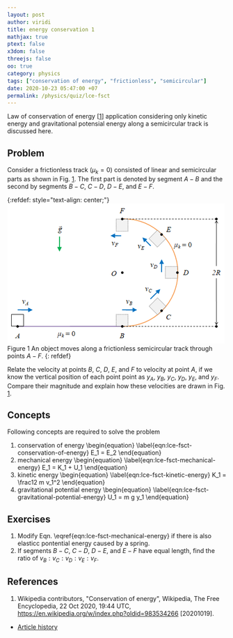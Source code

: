```yaml
---
layout: post
author: viridi
title: energy conservation 1
mathjax: true
ptext: false
x3dom: false
threejs: false
oo: true
category: physics
tags: ["conservation of energy", "frictionless", "semicircular"]
date: 2020-10-23 05:47:00 +07
permalink: /physics/quiz/lce-fsct
---
```


Law of conservation of energy [[1](#ref1)] application considering only kinetic energy and gravitational potensial energy along a semicircular track is discussed here.


## Problem
Consider a frictionless track $(\mu_k = 0)$ consisted of linear and semicircular parts as shown in Fig. <a href="#fig:lce-fsct-problem">1</a>. The first part is denoted by segment $A-B$ and the second by segments $B-C$, $C-D$, $D-E$, and $E-F$.

{:refdef: style="text-align: center;"}
![an object moves along a frictionless semicircular track](/assets/img/fsct.png)
<br />
Figure <a name="fig:lce-fsct-problem">1</a> An object moves along a frictionless semicircular track through points $A - F$.
{: refdef}

Relate the velocity at points $B$, $C$, $D$, $E$, and $F$ to velocity at point $A$, if we know the vertical position of each point point as $y_A$, $y_B$, $y_C$, $y_D$, $y_E$, and $y_F$. Compare their magnitude and explain how these velocities are drawn in Fig. <a href="#fig:lce-fsct-problem">1</a>. 


## Concepts
Following concepts are required to solve the problem
1. conservation of energy
\begin{equation}
\label{eqn:lce-fsct-conservation-of-energy}
E_1 = E_2
\end{equation}
2. mechanical energy
\begin{equation}
\label{eqn:lce-fsct-mechanical-energy}
E_1 = K_1 + U_1
\end{equation}
3. kinetic energy
\begin{equation}
\label{eqn:lce-fsct-kinetic-energy}
K_1 = \frac12 m v_1^2
\end{equation}
4. gravitational potential energy
\begin{equation}
\label{eqn:lce-fsct-gravitational-potential-energy}
U_1 = m g y_1
\end{equation}


## Exercises
1. Modify Eqn. \eqref{eqn:lce-fsct-mechanical-energy} if there is also elasticc pontential energy caused by a spring.
2. If segments $B-C$, $C-D$, $D-E$, and $E-F$ have equal length, find the ratio of $v_B : v_C : v_D : v_E : v_F$.


## References
1. <a name="ref1"></a>Wikipedia contributors, "Conservation of energy", Wikipedia, The Free Encyclopedia, 22 Oct 2020, 19:44 UTC, <https://en.wikipedia.org/w/index.php?oldid=983534266> [20201019].

+ [Article history](https://github.com/butiran/butiran.github.io/commits/master/_posts/phys/quiz/2020-10-23-lce-fsct.md)

